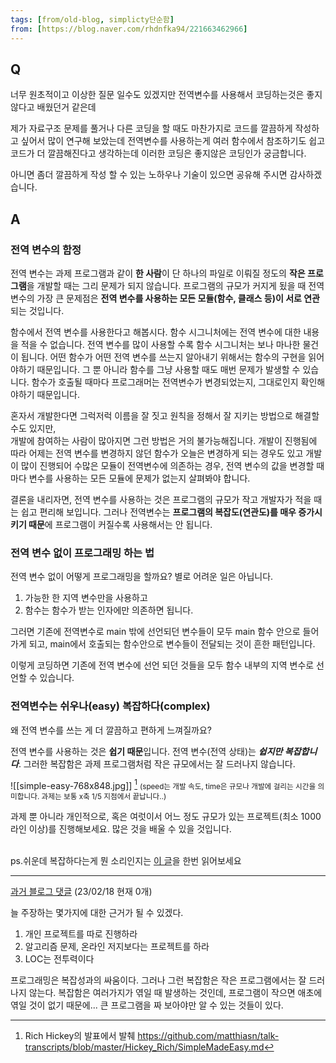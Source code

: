 ```yaml
---
tags: [from/old-blog, simplicty단순함]
from: [https://blog.naver.com/rhdnfka94/221663462966]
---
```

 
## Q
너무 원초적이고 이상한 질문 일수도 있겠지만
전역변수를 사용해서 코딩하는것은 좋지않다고 배웠던거 같은데

제가 자료구조 문제를 풀거나 다른 코딩을 할 때도 마찬가지로
코드를 깔끔하게 작성하고 싶어서 많이 연구해 보았는데 전역변수를 사용하는게 여러 함수에서 참조하기도 쉽고
코드가 더 깔끔해진다고 생각하는데 이러한 코딩은 좋지않은 코딩인가 궁금합니다.

아니면 좀더 깔끔하게 작성 할 수 있는 노하우나 기술이 있으면 공유해 주시면 감사하겠습니다.

## A
### 전역 변수의 함정
전역 변수는 과제 프로그램과 같이 **한 사람**이 단 하나의 파일로 이뤄질 정도의 **작은 프로그램**을 개발할 때는 그리 문제가 되지 않습니다. 
프로그램의 규모가 커지게 됬을 때 전역변수의 가장 큰 문제점은 
**전역 변수를 사용하는 모든 모듈(함수, 클래스 등)이 서로 연관**되는 것입니다.

함수에서 전역 변수를 사용한다고 해봅시다. 함수 시그니처에는 전역 변수에 대한 내용을 적을 수 없습니다.
전역 변수를 많이 사용할 수록 함수 시그니처는 보나 마나한 물건이 됩니다.
어떤 함수가 어떤 전역 변수를 쓰는지 알아내기 위해서는 함수의 구현을 읽어야하기 때문입니다. 
그 뿐 아니라 함수를 그냥 사용할 때도 매번 문제가 발생할 수 있습니다.
함수가 호출될 때마다 프로그래머는 전역변수가 변경되었는지, 그대로인지 확인해야하기 때문입니다.

혼자서 개발한다면 그럭저럭 이름을 잘 짓고 원칙을 정해서 잘 지키는 방법으로 해결할 수도 있지만,  
개발에 참여하는 사람이 많아지면 그런 방법은 거의 불가능해집니다.
개발이 진행됨에 따라 어제는 전역 변수를 변경하지 않던 함수가 오늘은 변경하게 되는 경우도 있고 
개발이 많이 진행되어 수많은 모듈이 전역변수에 의존하는 경우, 전역 변수의 값을 변경할 때마다 변수를 사용하는 모든 모듈에 문제가 없는지 살펴봐야 합니다.

결론을 내리자면, 전역 변수를 사용하는 것은 프로그램의 규모가 작고 개발자가 적을 때는 쉽고 편리해 보입니다.
그러나 전역변수는 **프로그램의 복잡도(연관도)를 매우 증가시키기 때문**에 프로그램이 커질수록 사용해서는 안 됩니다.

### 전역 변수 없이 프로그래밍 하는 법
전역 변수 없이 어떻게 프로그래밍을 할까요?
별로 어려운 일은 아닙니다. 
1) 가능한 한 지역 변수만을 사용하고
2) 함수는 함수가 받는 인자에만 의존하면 됩니다.

그러면 기존에 전역변수로 main 밖에 선언되던 변수들이 모두 main 함수 안으로 들어가게 되고,
main에서 호출되는 함수안으로 변수들이 전달되는 것이 흔한 패턴입니다.

이렇게 코딩하면 기존에 전역 변수에 선언 되던 것들을 모두 함수 내부의 지역 변수로 선언할 수 있습니다.

### 전역변수는 쉬우나(easy) 복잡하다(complex)
왜 전역 변수를 쓰는 게 더 깔끔하고 편하게 느껴질까요?

전역 변수를 사용하는 것은 **쉽기 때문**입니다.
전역 변수(전역 상태)는 ***쉽지만 복잡합니다***.
그러한 복잡함은 과제 프로그램처럼 작은 규모에서는 잘 드러나지 않습니다. 

![[simple-easy-768x848.jpg]] 
[^1] <small>(speed는 개발 속도, time은 규모나 개발에 걸리는 시간을 의미합니다. 과제는 보통 x축 1/5 지점에서 끝납니다..)</small>

과제 뿐 아니라 개인적으로, 혹은 여럿이서 어느 정도 규모가 있는 프로젝트(최소 1000라인 이상)를 진행해보세요. 
많은 것을 배울 수 있을 것입니다. 

\
ps.쉬운데 복잡하다는게 뭔 소리인지는 [이 글](https://www.techsuda.com/archives/2362)을 한번 읽어보세요


---
[과거 블로그 댓글](https://m.blog.naver.com/CommentList.naver?blogId=rhdnfka94&logNo=221663462966) (23/02/18 현재 0개)

늘 주장하는 몇가지에 대한 근거가 될 수 있겠다.
1) 개인 프로젝트를 따로 진행하라
2) 알고리즘 문제, 온라인 저지보다는 프로젝트를 하라
3) LOC는 전투력이다

프로그래밍은 복잡성과의 싸움이다.
그러나 그런 복잡함은 작은 프로그램에서는 잘 드러나지 않는다.
복잡함은 여러가지가 엮일 때 발생하는 것인데, 프로그램이 작으면 애초에 엮일 것이 없기 때문에...
큰 프로그램을 짜 보아야만 알 수 있는 것들이 있다.

[^1]: Rich Hickey의 발표에서 발췌 https://github.com/matthiasn/talk-transcripts/blob/master/Hickey_Rich/SimpleMadeEasy.md

